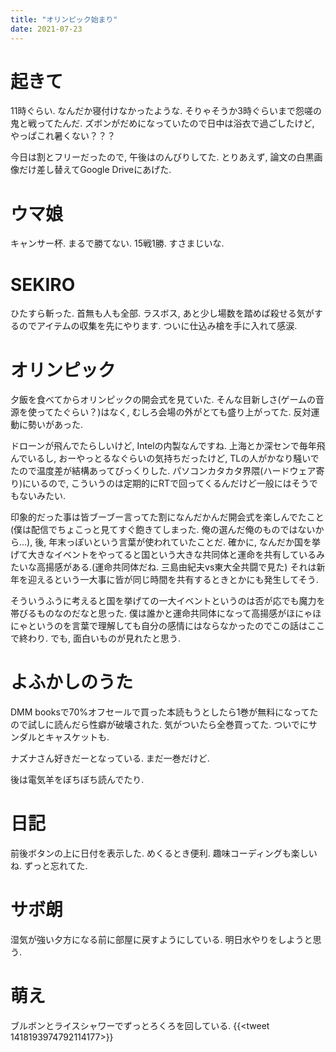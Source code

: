 ```yaml
---
title: "オリンピック始まり"
date: 2021-07-23
---
```


# 起きて
11時ぐらい. なんだか寝付けなかったような. そりゃそうか3時ぐらいまで怨嗟の鬼と戦ってたんだ. ズボンがだめになっていたので日中は浴衣で過ごしたけど, やっぱこれ暑くない？？？

今日は割とフリーだったので, 午後はのんびりしてた. とりあえず, 論文の白黒画像だけ差し替えてGoogle Driveにあげた.

# ウマ娘
キャンサー杯. まるで勝てない. 15戦1勝. すさまじいな.

# SEKIRO
ひたすら斬った. 首無も人も全部. ラスボス, あと少し場数を踏めば殺せる気がするのでアイテムの収集を先にやります. ついに仕込み槍を手に入れて感涙.

# オリンピック
夕飯を食べてからオリンピックの開会式を見ていた. そんな目新しさ(ゲームの音源を使ってたぐらい？)はなく, むしろ会場の外がとても盛り上がってた. 反対運動に勢いがあった.

ドローンが飛んでたらしいけど, Intelの内製なんですね. 上海とか深センで毎年飛んでいるし, おーやっとるなぐらいの気持ちだったけど, TLの人がかなり騒いでたので温度差が結構あってびっくりした.
パソコンカタカタ界隈(ハードウェア寄り)にいるので, こういうのは定期的にRTで回ってくるんだけど一般にはそうでもないみたい.

印象的だった事は皆ブーブー言ってた割になんだかんだ開会式を楽しんでたこと(僕は配信でちょこっと見てすぐ飽きてしまった. 俺の選んだ俺のものではないから...), 後, 年末っぽいという言葉が使われていたことだ.
確かに, なんだか国を挙げて大きなイベントをやってると国という大きな共同体と運命を共有しているみたいな高揚感がある.(運命共同体だね. 三島由紀夫vs東大全共闘で見た) それは新年を迎えるという一大事に皆が同じ時間を共有するときとかにも発生してそう.

そういうふうに考えると国を挙げての一大イベントというのは否が応でも魔力を帯びるものなのだなと思った. 僕は誰かと運命共同体になって高揚感がほにゃほにゃというのを言葉で理解しても自分の感情にはならなかったのでこの話はここで終わり. でも, 面白いものが見れたと思う.

# よふかしのうた
DMM booksで70%オフセールで買った本読もうとしたら1巻が無料になってたので試しに読んだら性癖が破壊された. 気がついたら全巻買ってた. ついでにサンダルとキャスケットも.

ナズナさん好きだーとなっている. まだ一巻だけど.

後は電気羊をぼちぼち読んでたり.

# 日記
前後ボタンの上に日付を表示した. めくるとき便利. 趣味コーディングも楽しいね. ずっと忘れてた.

# サボ朗
湿気が強い夕方になる前に部屋に戻すようにしている. 明日水やりをしようと思う.

# 萌え
ブルボンとライスシャワーでずっとろくろを回している.
{{<tweet 1418193974792114177>}}
